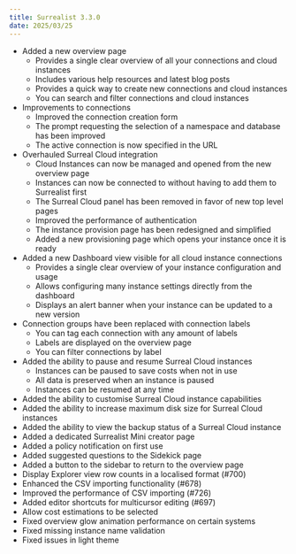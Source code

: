 ```yaml
---
title: Surrealist 3.3.0
date: 2025/03/25
---
```


- Added a new overview page
	- Provides a single clear overview of all your connections and cloud instances
	- Includes various help resources and latest blog posts
	- Provides a quick way to create new connections and cloud instances
	- You can search and filter connections and cloud instances
- Improvements to connections
	- Improved the connection creation form
	- The prompt requesting the selection of a namespace and database has been improved
	- The active connection is now specified in the URL
- Overhauled Surreal Cloud integration
	- Cloud Instances can now be managed and opened from the new overview page
	- Instances can now be connected to without having to add them to Surrealist first
	- The Surreal Cloud panel has been removed in favor of new top level pages
	- Improved the performance of authentication
	- The instance provision page has been redesigned and simplified
	- Added a new provisioning page which opens your instance once it is ready
- Added a new Dashboard view visible for all cloud instance connections
	- Provides a single clear overview of your instance configuration and usage
	- Allows configuring many instance settings directly from the dashboard
	- Displays an alert banner when your instance can be updated to a new version
- Connection groups have been replaced with connection labels
	- You can tag each connection with any amount of labels
	- Labels are displayed on the overview page
	- You can filter connections by label
- Added the ability to pause and resume Surreal Cloud instances
	- Instances can be paused to save costs when not in use
	- All data is preserved when an instance is paused
	- Instances can be resumed at any time
- Added the ability to customise Surreal Cloud instance capabilities
- Added the ability to increase maximum disk size for Surreal Cloud instances
- Added the ability to view the backup status of a Surreal Cloud instance
- Added a dedicated Surrealist Mini creator page
- Added a policy notification on first use
- Added suggested questions to the Sidekick page
- Added a button to the sidebar to return to the overview page
- Display Explorer view row counts in a localised format (#700)
- Enhanced the CSV importing functionality (#678)
- Improved the performance of CSV importing (#726)
- Added editor shortcuts for multicursor editing (#697)
- Allow cost estimations to be selected
- Fixed overview glow animation performance on certain systems
- Fixed missing instance name validation
- Fixed issues in light theme